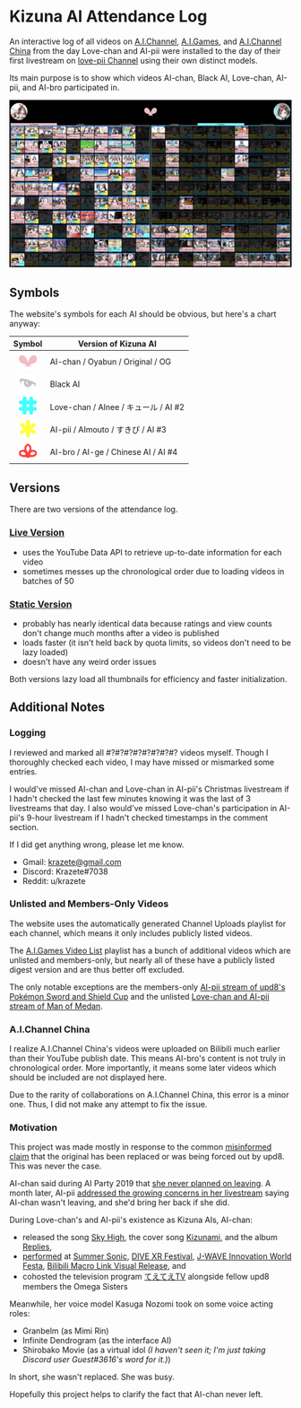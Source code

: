 # Kizuna AI Attendance Log

An interactive log of all videos on [A.I.Channel](https://www.youtube.com/aichannel), [A.I.Games](https://www.youtube.com/aigamesdayo), and [A.I.Channel China](https://www.youtube.com/channel/UCArUdy5xj0i0cTuhPHRVMpw) from the day Love-chan and AI-pii were installed to the day of their first livestream on [love-pii Channel](https://www.youtube.com/channel/UCYm8zALd2uHqyy6C1tb4_zA) using their own distinct models.

Its main purpose is to show which videos AI-chan, Black AI, Love-chan, AI-pii, and AI-bro participated in.

![ailovepii](ailovepii.gif)

## Symbols

The website's symbols for each AI should be obvious, but here's a chart anyway:

|Symbol|Version of Kizuna AI|
|:-:|-|
|<img src="icon/ai.png" width="32px">|AI-chan / Oyabun / Original / OG|
|<img src="icon/black.png" width="32px">|Black AI|
|<img src="icon/love.png" width="32px">|Love-chan / AInee / キュール / AI #2|
|<img src="icon/pii.png" width="32px">|AI-pii / AImouto / すきぴ / AI #3|
|<img src="icon/bro.png" width="32px">|AI-bro / AI-ge / Chinese AI / AI #4|

## Versions

There are two versions of the attendance log.

### [Live Version](https://krazete.github.io/ailog/live)

* uses the YouTube Data API to retrieve up-to-date information for each video
* sometimes messes up the chronological order due to loading videos in batches of 50

### [Static Version](https://krazete.github.io/ailog/static)

* probably has nearly identical data because ratings and view counts don't change much months after a video is published
* loads faster (it isn't held back by quota limits, so videos don't need to be lazy loaded)
* doesn't have any weird order issues

Both versions lazy load all thumbnails for efficiency and faster initialization.

## Additional Notes

### Logging

I reviewed and marked all #?#?#?#?#?#?#?#? videos myself.
Though I thoroughly checked each video, I may have missed or mismarked some entries.

I would've missed AI-chan and Love-chan in AI-pii's Christmas livestream if I hadn't checked the last few minutes knowing it was the last of 3 livestreams that day.
I also would've missed Love-chan's participation in AI-pii's 9-hour livestream if I hadn't checked timestamps in the comment section.

If I did get anything wrong, please let me know.

* Gmail: krazete@gmail.com
* Discord: Krazete#7038
* Reddit: u/krazete

### Unlisted and Members-Only Videos

The website uses the automatically generated Channel Uploads playlist for each channel, which means it only includes publicly listed videos.

The [A.I.Games Video List](https://www.youtube.com/playlist?list=PLWkRfirH7n-tCgddNgyWCSK8QGsK8EV7L) playlist has a bunch of additional videos which are unlisted and members-only, but nearly all of these have a publicly listed digest version and are thus better off excluded.

The only notable exceptions are the members-only [AI-pii stream of upd8's Pokémon Sword and Shield Cup](https://youtu.be/AQuB3W1p4Yg) and the unlisted [Love-chan and AI-pii stream of Man of Medan](https://youtu.be/dzmzokLdeIA).

### A.I.Channel China

I realize A.I.Channel China's videos were uploaded on Bilibili much earlier than their YouTube publish date.
This means AI-bro's content is not truly in chronological order.
More importantly, it means some later videos which should be included are not displayed here.

Due to the rarity of collaborations on A.I.Channel China, this error is a minor one.
Thus, I did not make any attempt to fix the issue.

### Motivation

This project was made mostly in response to the common [misinformed claim](SUPPLEMENTARY.md) that the original has been replaced or was being forced out by upd8.
This was never the case.

AI-chan said during AI Party 2019 that [she never planned on leaving](https://warosu.org/jp/thread/21612492#p21615639).
A month later, AI-pii [addressed the growing concerns in her livestream](https://youtu.be/IwIoDYymgVs?t=61) saying AI-chan wasn't leaving, and she'd bring her back if she did.

During Love-chan's and AI-pii's existence as Kizuna AIs, AI-chan:

* released the song [Sky High](https://youtu.be/yLrstz80MKs), the cover song [Kizunami](https://youtu.be/vHeK-SDTMyU), and the album [Replies](https://youtu.be/Io_GOr3YAN0),
* [performed](https://i.imgur.com/nAEKjBZ.png) at [Summer Sonic](https://youtu.be/O57ueFS0M6o), [DIVE XR Festival](https://twitter.com/aichan_nel/status/1175769837622030337), [J-WAVE Innovation World Festa](https://twitter.com/aichan_nel/status/1173189719578042369), [Bilibili Macro Link Visual Release](https://twitter.com/aichan_nel/status/1152094751849504770), and
* cohosted the television program [てえてえTV](https://cu.ntv.co.jp/program/tetete2/) alongside fellow upd8 members the Omega Sisters

Meanwhile, her voice model Kasuga Nozomi took on some voice acting roles:

* Granbelm (as Mimi Rin)
* Infinite Dendrogram (as the interface AI)
* Shirobako Movie (as a virtual idol *(I haven't seen it; I'm just taking Discord user Guest#3616's word for it.)*)

In short, she wasn't replaced.
She was busy.

Hopefully this project helps to clarify the fact that AI-chan never left.
